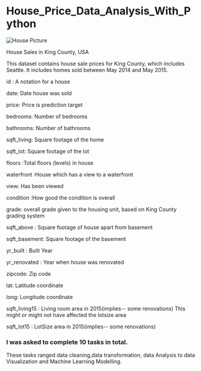 # House_Price_Data_Analysis_With_Python
![House Picture](https://github.com/CoyoteStark25/House_Price_Data_Analysis_With_Python/assets/77941966/4251379f-032d-4be6-ac99-f9c09f371f73)

House Sales in King County, USA

This dataset contains house sale prices for King County, which includes Seattle. It includes homes sold between May 2014 and May 2015.

id : A notation for a house

date: Date house was sold

price: Price is prediction target

bedrooms: Number of bedrooms

bathrooms: Number of bathrooms

sqft_living: Square footage of the home

sqft_lot: Square footage of the lot

floors :Total floors (levels) in house

waterfront :House which has a view to a waterfront

view: Has been viewed

condition :How good the condition is overall

grade: overall grade given to the housing unit, based on King County grading system

sqft_above : Square footage of house apart from basement

sqft_basement: Square footage of the basement

yr_built : Built Year

yr_renovated : Year when house was renovated

zipcode: Zip code

lat: Latitude coordinate

long: Longitude coordinate

sqft_living15 : Living room area in 2015(implies-- some renovations) This might or might not have affected the lotsize area

sqft_lot15 : LotSize area in 2015(implies-- some renovations)

### I was asked to complete 10 tasks in total.
These tasks ranged data cleaning,data transformation, data Analysis to data Visualization and Machine Learning Modelling.
